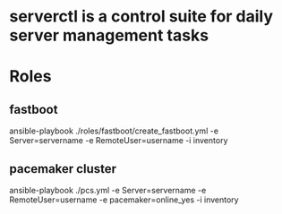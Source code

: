 # serverctl is a control suite for daily server management tasks

# Roles

## fastboot
ansible-playbook ./roles/fastboot/create_fastboot.yml -e Server=servername -e RemoteUser=username -i inventory

## pacemaker cluster

ansible-playbook ./pcs.yml -e Server=servername -e RemoteUser=username -e pacemaker=online_yes -i inventory
